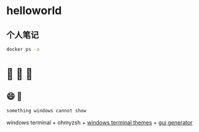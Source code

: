 # helloworld

##  个人笔记

```bash 
docker ps -a
```

# :couple: :1st_place_medal: :baby:
## :smile: :bear:
```bash
something windows cannot show
```

windows terminal + ohmyzsh + [windows terminal themes](https://windowsterminalthemes.dev/) + [gui generator](https://www.guidgen.com/)
